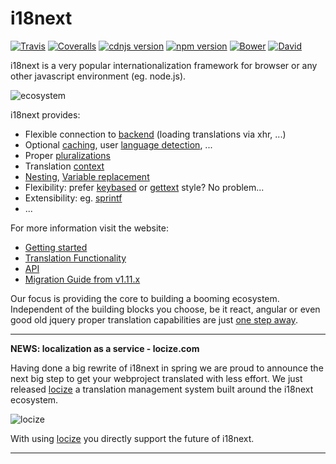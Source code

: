 # i18next

[![Travis](https://img.shields.io/travis/i18next/i18next/master.svg?style=flat-square)](https://travis-ci.org/i18next/i18next)
[![Coveralls](https://img.shields.io/coveralls/i18next/i18next/master.svg?style=flat-square)](https://coveralls.io/github/i18next/i18next)
[![cdnjs version](https://img.shields.io/cdnjs/v/i18next.svg?style=flat-square)](https://cdnjs.com/libraries/i18next)
[![npm version](https://img.shields.io/npm/v/i18next.svg?style=flat-square)](https://www.npmjs.com/package/i18next)
[![Bower](https://img.shields.io/bower/v/i18next.svg?style=flat-square)]()
[![David](https://img.shields.io/david/i18next/i18next.svg?style=flat-square)](https://david-dm.org/i18next/i18next)

i18next is a very popular internationalization framework for browser or any other javascript environment (eg. node.js).

![ecosystem](http://i18next.com/img/frameworks.png)


i18next provides:

- Flexible connection to [backend](http://i18next.com/docs/ecosystem/#backends) (loading translations via xhr, ...)
- Optional [caching](http://i18next.com/docs/ecosystem/#caches), user [language detection](http://i18next.com/docs/ecosystem/#languagedetector), ...
- Proper [pluralizations](http://i18next.com/translate/pluralSimple/)
- Translation [context](http://i18next.com/translate/context/)
- [Nesting](http://i18next.com/translate/nesting/), [Variable replacement](http://i18next.com/translate/interpolation/)
- Flexibility: prefer [keybased](http://i18next.com/translate/) or [gettext](http://i18next.com/translate/keyBasedFallback/) style? No problem...
- Extensibility: eg. [sprintf](http://i18next.com/docs/ecosystem/#postprocessors)
- ...


For more information visit the website:

- [Getting started](http://i18next.com/docs/)
- [Translation Functionality](http://i18next.com/translate/)
- [API](http://i18next.com/docs/api/)
- [Migration Guide from v1.11.x](http://i18next.com/docs/migration/)



Our focus is providing the core to building a booming ecosystem. Independent of the building blocks you choose, be it react, angular or even good old jquery proper translation capabilities are just [one step away](http://i18next.com/docs/ecosystem/#frameworks).

--------------
**NEWS: localization as a service - locize.com**

Having done a big rewrite of i18next in spring we are proud to announce the next big step to get your webproject translated with less effort. We just released [locize](http://locize.com/) a translation management system built around the i18next ecosystem.

![locize](http://i18next.com/img/locize_recap_medium_low.gif)

With using [locize](http://locize.com/) you directly support the future of i18next.

--------------
